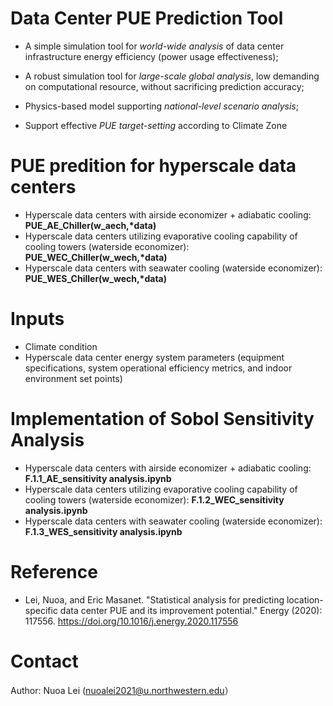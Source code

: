 # Data Center PUE Prediction Tool

* A simple simulation tool for *world-wide analysis* of data center infrastructure energy efficiency (power usage effectiveness);
  
* A robust simulation tool for *large-scale global analysis*, low demanding on computational resource, without sacrificing prediction accuracy;

* Physics-based model supporting *national-level scenario analysis*;

* Support effective *PUE target-setting* according to Climate Zone

  
# PUE predition for hyperscale data centers

* Hyperscale data centers with airside economizer + adiabatic cooling: __PUE_AE_Chiller(w_aech,*data)__
* Hyperscale data centers utilizing evaporative cooling capability of cooling towers (waterside economizer): __PUE_WEC_Chiller(w_wech,*data)__
* Hyperscale data centers with seawater cooling (waterside economizer): __PUE_WES_Chiller(w_wech,*data)__

# Inputs

* Climate condition
* Hyperscale data center energy system parameters (equipment specifications, system operational efficiency metrics, and indoor environment set points)

# Implementation of Sobol Sensitivity Analysis

* Hyperscale data centers with airside economizer + adiabatic cooling: __F.1.1_AE_sensitivity analysis.ipynb__
* Hyperscale data centers utilizing evaporative cooling capability of cooling towers (waterside economizer): __F.1.2_WEC_sensitivity analysis.ipynb__
* Hyperscale data centers with seawater cooling (waterside economizer): __F.1.3_WES_sensitivity analysis.ipynb__


# Reference

* Lei, Nuoa, and Eric Masanet. "Statistical analysis for predicting location-specific data center PUE and its improvement potential." Energy (2020): 117556. https://doi.org/10.1016/j.energy.2020.117556

# Contact
Author: Nuoa Lei (nuoalei2021@u.northwestern.edu）

